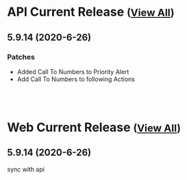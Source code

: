 
# API Current Release <small>([View All](/API.md))</small>
## 5.9.14 (2020-6-26)
### Patches 

- Added Call To Numbers to Priority Alert
- Add Call To Numbers to following Actions

<br><br>
# Web Current Release <small>([View All](/Web.md))</small>
## 5.9.14 (2020-6-26)
sync with api

  